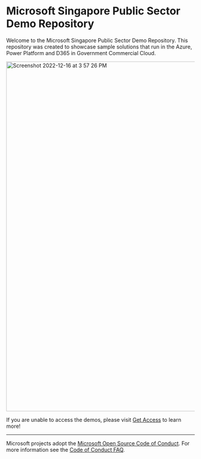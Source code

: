 # Microsoft Singapore Public Sector Demo Repository

Welcome to the Microsoft Singapore Public Sector Demo Repository.  This repository was created to showcase sample solutions that run in the Azure, Power Platform and D365 in Government Commercial Cloud. 

<img width="934" alt="Screenshot 2022-12-16 at 3 57 26 PM" src="https://user-images.githubusercontent.com/4599055/208051829-e3574591-4738-4543-911d-0f420206cbe8.png">



If you are unable to access the demos, please visit [Get Access](https://forms.office.com/r/wjG4Wg4fuV) to learn more!

----

Microsoft projects adopt the [Microsoft Open Source Code of Conduct](https://opensource.microsoft.com/codeofconduct/). For more information see the [Code of Conduct FAQ](https://opensource.microsoft.com/codeofconduct/faq/).
